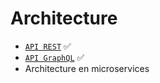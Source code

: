 # Architecture

- [`API REST`](REST.md) ✅
- [`API GraphQL`](graphql.md) ✅
- Architecture en microservices
